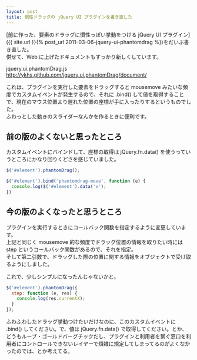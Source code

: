 ```yaml
---
layout: post
title: 慣性ドラッグの jQuery UI プラグインを書き直した
---
```

[前に作った、要素のドラッグに慣性っぽい挙動をつける jQuery UI プラグイン]({{ site.url }}{% post_url 2011-03-06-jquery-ui-phantomdrag %})をだいぶ書き直した。  
併せて、Web に上げたドキュメントもすっかり新しくしています。

jquery.ui.phantomDrag.js  
<http://ykhs.github.com/jquery.ui.phantomDrag/document/>

これは、プラグインを実行した要素をドラッグすると mousemove みたいな頻度でカスタムイベントが発生するので、それに .bind() して値を取得することで、現在のマウス位置より遅れた位置の座標が手に入ったりするというものでした。  
ふわっとした動きのスライダーなんかを作るときに便利です。

## 前の版のよくないと思ったところ

カスタムイベントにバインドして、座標の取得は jQuery.fn.data() を使うっていうところにかなり回りくどさを感じていました。

```javascript
$('#element').phantomDrag();

$('#element').bind('phantomdrag-move', function (e) {
  console.log($('#element').data('x');
})
```

## 今の版のよくなったと思うところ

プラグインを実行するときにコールバック関数を指定するように変更しています。  
上記と同じく mousemove 的な頻度でドラッグ位置の情報を取りたい時には step というコールバック関数があるので、それを指定。  
そして第二引数で、ドラッグした際の位置に関する情報をオブジェクトで受け取るようにしました。

これで、少しシンプルになったんじゃないかと。

```javascript
$('#element').phantomDrag({
  step: function (e, res) {
    console.log(res.currentX);
  }
});
```

ふわふわしたドラッグ挙動つけたいだけなのに、このカスタムイベントに .bind() してください。で、値は jQuery.fn.data() で取得してください。とか、どうもルーブ・ゴールドバーグチックだし、プラグインと利用者を繋ぐ窓口を利用者にコントロールできないレイヤーで煩雑に規定してしまってるのがよくなかったのでは、とか考えてる。
